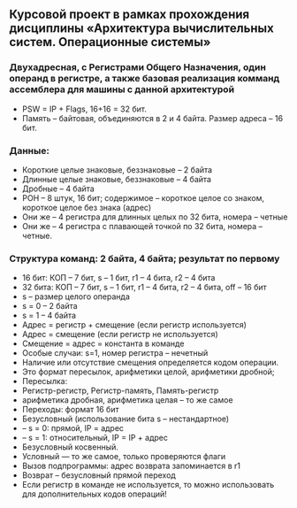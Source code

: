 ## Курсовой проект в рамках прохождения дисциплины «Архитектура вычислительных систем. Операционные системы»
### Двухадресная, с Регистрами Общего Назначения, один операнд в регистре, а также базовая реализация комманд ассемблера для машины с данной архитектурой
* PSW = IP + Flags, 16+16 = 32 бит.
* Память – байтовая, объединяются в 2 и 4 байта. Размер адреса – 16 бит.
### Данные:
* Короткие целые знаковые, беззнаковые – 2 байта
* Длинные целые знаковые, беззнаковые – 4 байта
* Дробные – 4 байта
* РОН – 8 штук, 16 бит; содержимое – короткое целое со знаком, короткое целое без знака (адрес)
* Они же – 4 регистра для длинных целых по 32 бита, номера – четные
* Они же – 4 регистра с плавающей точкой по 32 бита, номера – четные.
### Структура команд: 2 байта, 4 байта; результат по первому
* 16 бит: КОП – 7 бит, s – 1 бит, r1 – 4 бита, r2 – 4 бита
* 32 бита: КОП – 7 бит, s – 1 бит, r1 – 4 бита, r2 – 4 бита, оff – 16 бит
* s – размер целого операнда
* s = 0 – 2 байта
* s = 1 – 4 байта
* Адрес = регистр + смещение (если регистр используется)
* Адрес = смещение (если регистр не используется)
* Смещение = адрес = константа в команде
* Особые случаи: s=1, номер регистра – нечетный
* Наличие или отсутствие смещения определяется кодом операции.
* Это формат пересылок, арифметики целой, арифметики дробной;
* Пересылка:
* Регистр-регистр, Регистр-память, Память-регистр
* арифметика дробная, арифметика целая – то же самое
* Переходы: формат 16 бит
* Безусловный (использование бита s – нестандартное)
* – s = 0: прямой, IP = адрес
* – s = 1: относительный, IP = IP + адрес
* Безусловный косвенный.
* Условный — то же самое, только проверяются флаги
* Вызов подпрограммы: адрес возврата запоминается в r1
* Возврат – безусловный прямой переход
* Если регистр в команде не используется, то можно использовать для дополнительных кодов операций!
